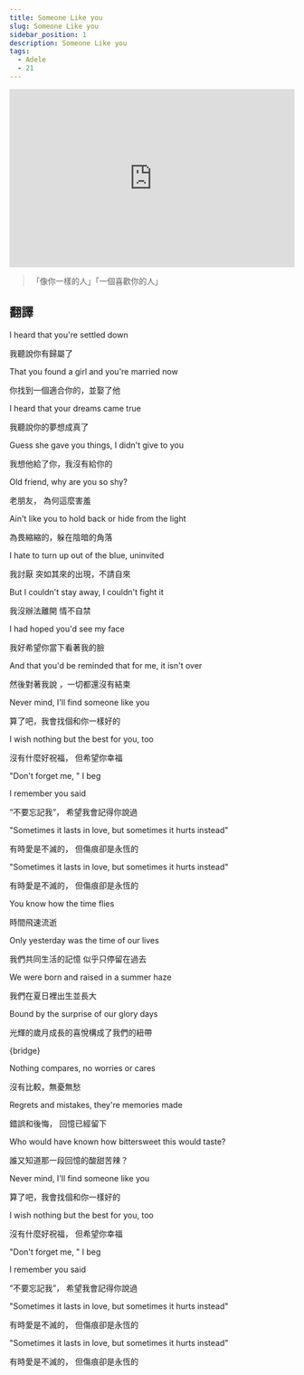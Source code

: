```yaml
---
title: Someone Like you
slug: Someone Like you
sidebar_position: 1
description: Someone Like you
tags:
  - Adele
  - 21
---
```


<iframe width="100%" height="315" src="https://www.youtube.com/embed/hLQl3WQQoQ0" title="YouTube video player" frameborder="0" allow="accelerometer; autoplay; clipboard-write; encrypted-media; gyroscope; picture-in-picture; web-share" allowfullscreen></iframe>

>「像你一樣的人」「一個喜歡你的人」


## 翻譯
I heard that you're settled down

我聽說你有歸屬了

That you found a girl and you're married now

你找到一個適合你的，並娶了他

I heard that your dreams came true

我聽說你的夢想成真了

Guess she gave you things, I didn't give to you

我想他給了你，我沒有給你的

Old friend, why are you so shy?

老朋友， 為何這麼害羞

Ain't like you to hold back or hide from the light

為畏縮縮的，躲在陰暗的角落

I hate to turn up out of the blue, uninvited

我討厭 突如其來的出現，不請自來

But I couldn't stay away, I couldn't fight it

我沒辦法離開 情不自禁

I had hoped you'd see my face

我好希望你當下看著我的臉

And that you'd be reminded that for me, it isn't over

然後對著我說 ，一切都還沒有結束

Never mind, I'll find someone like you

算了吧，我會找個和你一樣好的

I wish nothing but the best for you, too

沒有什麼好祝福， 但希望你幸福

"Don't forget me, " I beg

I remember you said

“不要忘記我”， 希望我會記得你說過

"Sometimes it lasts in love, but sometimes it hurts instead"

有時愛是不滅的， 但傷痕卻是永恆的

"Sometimes it lasts in love, but sometimes it hurts instead"

有時愛是不滅的， 但傷痕卻是永恆的

You know how the time flies

時間飛速流逝

Only yesterday was the time of our lives

我們共同生活的記憶 似乎只停留在過去

We were born and raised in a summer haze

我們在夏日裡出生並長大

Bound by the surprise of our glory days

光輝的歲月成長的喜悅構成了我們的紐帶

{bridge}

Nothing compares, no worries or cares

沒有比較，無憂無愁

Regrets and mistakes, they're memories made

錯誤和後悔， 回憶已經留下

Who would have known how bittersweet this would taste?

誰又知道那一段回憶的酸甜苦辣？

Never mind, I'll find someone like you

算了吧，我會找個和你一樣好的

I wish nothing but the best for you, too

沒有什麼好祝福， 但希望你幸福

"Don't forget me, " I beg

I remember you said

“不要忘記我”， 希望我會記得你說過

"Sometimes it lasts in love, but sometimes it hurts instead"

有時愛是不滅的， 但傷痕卻是永恆的

"Sometimes it lasts in love, but sometimes it hurts instead"

有時愛是不滅的， 但傷痕卻是永恆的